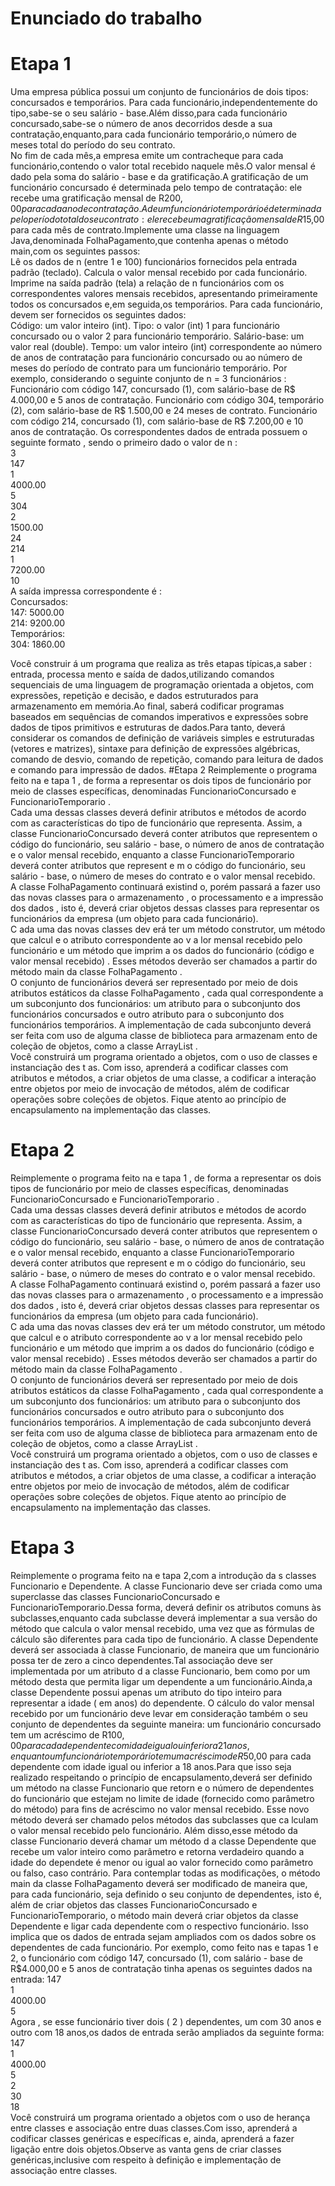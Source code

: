 # Enunciado do trabalho
# Etapa 1
Uma empresa pública possui  um conjunto de funcionários de dois tipos: concursados e temporários. Para cada funcionário,independentemente do tipo,sabe-se o seu salário - base.Além disso,para cada funcionário concursado,sabe-se o número de anos decorridos desde a sua contratação,enquanto,para cada funcionário temporário,o número de meses total do  período do seu contrato.   
No fim  de cada mês,a empresa emite um contracheque para cada funcionário,contendo o valor total recebido naquele mês.O valor mensal é dado pela soma do salário - base e da gratificação.A gratificação de um funcionário concursado é determinada pelo tempo de contratação: ele recebe uma gratificação mensal de R$200,00 para cada ano de contratação.A de um funcionário temporário é determinada pelo período total do seu contrato: ele recebe uma gratificação mensal de R$15,00 para cada mês de contrato.Implemente uma classe na linguagem Java,denominada FolhaPagamento,que contenha apenas o método main,com os seguintes passos:  
Lê os dados de n (entre 1 e 100) funcionários fornecidos pela entrada padrão (teclado).
Calcula o valor mensal recebido por cada funcionário.
Imprime na saída padrão (tela) a relação de n funcionários com os correspondentes valores mensais recebidos, apresentando primeiramente todos os concursados e,em seguida,os temporários.
Para cada funcionário, devem ser fornecidos os seguintes dados:  
Código: um valor inteiro (int). 
Tipo: o valor (int) 1 para funcionário concursado ou o valor 2 para funcionário temporário. 
Salário-base: um valor real (double). 
Tempo: um valor inteiro (int) correspondente ao número de anos de contratação para funcionário concursado ou ao número de meses do período de contrato para um funcionário temporário. 
  Por exemplo, considerando  o seguinte conjunto de n = 3 funcionários :  
Funcionário com código 147, concursado (1), com salário-base de R$ 4.000,00 e 5 anos de contratação. 
Funcionário com código 304, temporário (2), com salário-base de R$ 1.500,00 e 24 meses de contrato. 
Funcionário com código 214, concursado (1), com salário-base de R$ 7.200,00 e 10 anos de contratação. 
  Os correspondentes dados de entrada possuem o seguinte formato , sendo  o primeiro  dado   o valor de n :  
  3  
147  
1  
4000.00  
5  
304  
2  
1500.00  
24  
214  
1  
7200.00  
10  
A  saída impressa correspondente  é :  
Concursados:  
147: 5000.00  
214: 9200.00  
Temporários:  
304: 1860.00  
 
Você construir á um programa que realiza as três etapas típicas,a saber : entrada, processa mento e saída de dados,utilizando comandos sequenciais de uma linguagem de programação orientada a objetos, com expressões, repetição e decisão, e dados estruturados para armazenamento em memória.Ao final, saberá codificar programas baseados em sequências de comandos imperativos e expressões sobre dados de tipos primitivos e estruturas de dados.Para tanto, deverá considerar  os comandos de definição de variáveis simples e estruturadas (vetores e matrizes), sintaxe para definição de expressões algébricas, comando de desvio, comando de repetição, comando para leitura de dados e comando para impressão de dados. 
#Etapa 2
Reimplemente o programa feito na  e tapa 1 ,  de forma a representar os dois tipos de funcionário por meio de classes específicas, denominadas  FuncionarioConcursado  e  FuncionarioTemporario .   
Cada uma dessas classes deverá  definir  atributos e métodos de acordo com as características do tipo de funcionário que representa. Assim, a classe  FuncionarioConcursado  deverá conter atributos que representem o código do funcionário, seu salário - base, o número de anos de contratação e o valor mensal recebido, enquanto a classe  FuncionarioTemporario   deverá conter  atributos que represent e m o código do funcionário, seu salário - base, o número de meses do contrato e o valor mensal recebido.   
A classe  FolhaPagamento  continuará existind o, porém  passará a fazer uso das  novas  classes para o armazenamento ,   o processamento e a impressão  dos  dados , isto é, deverá criar  objetos  dessas classes para representar os funcionários da empresa (um objeto para cada funcionário).    
C ada uma das novas classes dev erá ter um método construtor,  um método que calcul e  o atributo correspondente ao v a lor mensal recebido pelo funcionário  e um método que imprim a  os dados do funcionário (código e valor mensal recebido) . Esses métodos deverão ser chamados a partir do método  main  da classe  FolhaPagamento .    
O conjunto de funcionários deverá ser representado por meio de dois atributos estáticos  da classe  FolhaPagamento , cada  qual  correspondente a um subconjunto dos funcionários: um atributo para o subconjunto dos funcionários concursados e outro atributo para o subconjunto dos funcionários temporários.  A implementação de cada subconjunto deverá ser feita com uso de alguma classe de biblioteca para armazenam ento de coleção de objetos,  como a classe  ArrayList .  
Você  construirá um programa orientado a objetos, com  o  uso de classes e instanciação des t as. Com isso, aprenderá a codificar classes com atributos e métodos, a criar objetos de uma classe, a codificar a interação entre objetos por meio de invocação de métodos, além de codificar operações sobre coleções de objetos.  Fique  atento ao princípio de encapsulamento na implementação das classes.

# Etapa 2
Reimplemente o programa feito na  e tapa 1 ,  de forma a representar os dois tipos de funcionário por meio de classes específicas, denominadas  FuncionarioConcursado  e  FuncionarioTemporario .   
Cada uma dessas classes deverá  definir  atributos e métodos de acordo com as características do tipo de funcionário que representa. Assim, a classe  FuncionarioConcursado  deverá conter atributos que representem o código do funcionário, seu salário - base, o número de anos de contratação e o valor mensal recebido, enquanto a classe  FuncionarioTemporario   deverá conter  atributos que represent e m o código do funcionário, seu salário - base, o número de meses do contrato e o valor mensal recebido.   
A classe  FolhaPagamento  continuará existind o, porém  passará a fazer uso das  novas  classes para o armazenamento ,   o processamento e a impressão  dos  dados , isto é, deverá criar  objetos  dessas classes para representar os funcionários da empresa (um objeto para cada funcionário).    
C ada uma das novas classes dev erá ter um método construtor,  um método que calcul e  o atributo correspondente ao v a lor mensal recebido pelo funcionário  e um método que imprim a  os dados do funcionário (código e valor mensal recebido) . Esses métodos deverão ser chamados a partir do método  main  da classe  FolhaPagamento .    
O conjunto de funcionários deverá ser representado por meio de dois atributos estáticos  da classe  FolhaPagamento , cada  qual  correspondente a um subconjunto dos funcionários: um atributo para o subconjunto dos funcionários concursados e outro atributo para o subconjunto dos funcionários temporários.  A implementação de cada subconjunto deverá ser feita com uso de alguma classe de biblioteca para armazenam ento de coleção de objetos,  como a classe  ArrayList .  
Você  construirá um programa orientado a objetos, com  o  uso de classes e instanciação des t as. Com isso, aprenderá a codificar classes com atributos e métodos, a criar objetos de uma classe, a codificar a interação entre objetos por meio de invocação de métodos, além de codificar operações sobre coleções de objetos.  Fique  atento ao princípio de encapsulamento na implementação das classes.

# Etapa 3
Reimplemente o programa feito na e tapa 2,com a introdução da s classes Funcionario e Dependente.
A classe Funcionario deve ser criada como uma superclasse das classes FuncionarioConcursado e FuncionarioTemporario.Dessa forma, deverá definir os atributos comuns às subclasses,enquanto cada subclasse deverá implementar a sua versão do método que calcula o valor mensal recebido, uma vez que as fórmulas de cálculo são diferentes para cada tipo de funcionário.
A classe Dependente deverá ser associada à classe Funcionario, de maneira que um funcionário possa ter de zero a cinco dependentes.Tal associação deve ser implementada por um  atributo d a classe Funcionario, bem como por um método desta que permita ligar um dependente a um funcionário.Ainda,a classe Dependente  possui apenas um atributo  do tipo inteiro  para representar a idade ( em anos) do dependente.
O cálculo do valor mensal recebido por um funcionário deve levar em consideração também o seu conjunto de dependentes da seguinte maneira: um funcionário concursado tem um acréscimo de R$100,00 para cada dependente com idade igual ou inferior a  21  anos, enquanto um funcionário temporário tem um acréscimo de R$50,00 para cada dependente com idade igual ou inferior a 18 anos.Para que isso seja realizado respeitando o princípio de encapsulamento,deverá ser definido um método na classe  Funcionario que retorn e o número de dependentes do funcionário que estejam no limite de idade (fornecido como parâmetro do método) para fins de acréscimo no valor mensal recebido. Esse novo método deverá ser chamado pelos métodos das subclasses que ca lculam o valor mensal recebido pelo funcionário. Além disso,esse método da classe Funcionario  deverá chamar um método d a classe  Dependente que recebe um valor inteiro como parâmetro e retorna verdadeiro quando a idade do dependete é menor ou igual ao valor fornecido como parâmetro ou falso, caso contrário.
Para contemplar todas as modificações, o método main da classe FolhaPagamento deverá ser modificado de maneira que, para cada funcionário, seja definido o seu conjunto de dependentes, isto é, além de criar objetos das classes FuncionarioConcursado e FuncionarioTemporario, o método main deverá criar objetos da classe Dependente e ligar cada dependente com o respectivo funcionário. Isso implica que os dados de entrada sejam ampliados com os dados sobre os dependentes de cada funcionário.
Por exemplo, como feito nas e tapas 1 e 2, o funcionário com código 147, concursado (1), com salário - base de R$4.000,00 e 5 anos de contratação tinha apenas os seguintes dados na entrada:
147  
1  
4000.00  
5  
Agora , se esse funcionário tiver dois ( 2 ) dependentes, um com 30 anos e outro com 18 anos,os dados de entrada serão ampliados da seguinte forma:  
147  
1  
4000.00  
5  
2  
30  
18  
Você construirá um programa orientado a objetos com o uso de herança entre classes e associação entre duas classes.Com isso, aprenderá a codificar classes genéricas e específicas e, ainda, aprenderá a fazer ligação entre dois objetos.Observe as vanta gens de criar classes genéricas,inclusive com respeito à definição e implementação de associação entre classes.

